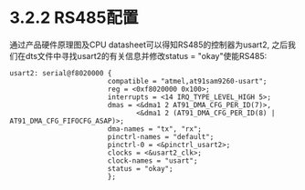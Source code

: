 # 3.2.2 RS485配置

通过产品硬件原理图及CPU datasheet可以得知RS485的控制器为usart2, 之后我们在dts文件中寻找usart2的有关信息并修改status = "okay"使能RS485:

```
usart2: serial@f8020000 {
                        compatible = "atmel,at91sam9260-usart";
                        reg = <0xf8020000 0x100>;
                        interrupts = <14 IRQ_TYPE_LEVEL_HIGH 5>;
                        dmas = <&dma1 2 AT91_DMA_CFG_PER_ID(7)>,
                               <&dma1 2 (AT91_DMA_CFG_PER_ID(8) | AT91_DMA_CFG_FIFOCFG_ASAP)>;
                        dma-names = "tx", "rx";
                        pinctrl-names = "default";
                        pinctrl-0 = <&pinctrl_usart2>;
                        clocks = <&usart2_clk>;
                        clock-names = "usart";
                        status = "okay";
                        };

```
